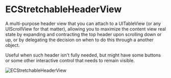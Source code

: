 ECStretchableHeaderView
=======================

A multi-purpose header view that you can attach to a UITableView (or any UIScrollView for that matter), allowing you to maximize the content view real state by expanding and contracting the top header upon scrolling down or up, or by delegating the decision on when to do this through a another object.

Useful when such header isn't fully needed, but might have some buttons or some other interactive control that needs to remain visible.

![ECStretchableHeaderView](http://i.imgur.com/RCqO0O9.gif)
